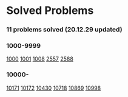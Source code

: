 # Solved Problems

### **11 problems solved (20.12.29 updated)**

### **1000-9999**

[1000](https://www.acmicpc.net/problem/1000) [1001](https://www.acmicpc.net/problem/1001) [1008](https://www.acmicpc.net/problem/1008) [2557](https://www.acmicpc.net/problem/2557) [2588](https://www.acmicpc.net/problem/2588)

### **10000-**

[10171](https://www.acmicpc.net/problem/10171) [10172](https://www.acmicpc.net/problem/10172) [10430](https://www.acmicpc.net/problem/10430) [10718](https://www.acmicpc.net/problem/10718) [10869](https://www.acmicpc.net/problem/10869) [10998](https://www.acmicpc.net/problem/10998)